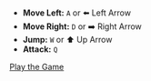 - **Move Left:** `A` or ⬅️ Left Arrow  
- **Move Right:** `D` or ➡️ Right Arrow  
- **Jump:** `W` or ⬆️ Up Arrow  
- **Attack:** `Q`  

[Play the Game](https://jakubparchem.github.io/2d-game-creator/Frontend/index.html)

